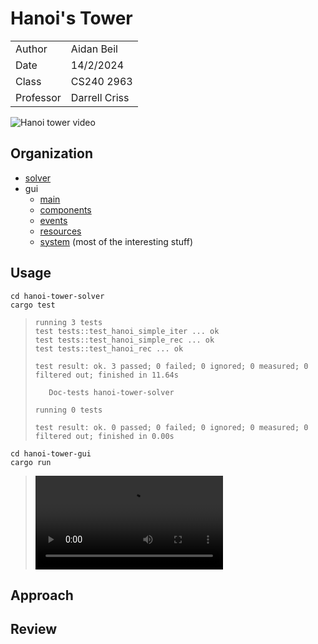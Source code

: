 # Hanoi's Tower

| | |
|-|-|
| Author | Aidan Beil |
| Date | 14/2/2024 |
| Class | CS240 2963 |
| Professor | Darrell Criss |

![Hanoi tower video]()

## Organization

- [solver](hanoi-tower-solver/src/lib.rs)
- gui
    - [main](hanoi-tower-gui/src/main.rs)
    - [components](hanoi-tower-gui/src/components.rs)
    - [events](hanoi-tower-gui/src/events.rs)
    - [resources](hanoi-tower-gui/src/resources.rs)
    - [system](hanoi-tower-gui/src/systems.rs) (most of the interesting stuff)

## Usage

```
cd hanoi-tower-solver
cargo test
```

> ```
> running 3 tests
> test tests::test_hanoi_simple_iter ... ok
> test tests::test_hanoi_simple_rec ... ok
> test tests::test_hanoi_rec ... ok
> 
> test result: ok. 3 passed; 0 failed; 0 ignored; 0 measured; 0 filtered out; finished in 11.64s
> 
>    Doc-tests hanoi-tower-solver
> 
> running 0 tests
> 
> test result: ok. 0 passed; 0 failed; 0 ignored; 0 measured; 0 filtered out; finished in 0.00s
> ```

```
cd hanoi-tower-gui
cargo run
```

> <video src="example3643-4512.mp4">

## Approach


## Review
